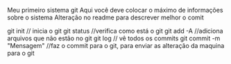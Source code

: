 Meu primeiro sistema git
Aqui você deve colocar o máximo de informações sobre o sistema
Alteração no readme para descrever melhor o comit

git init // inicia o git
git status //verifica como está o git
git add -A //adiciona arquivos que não estão no git
git log // vê todos os commits
git commit -m "Mensagem" //faz o commit para o git, para enviar as alteração da maquina para o git